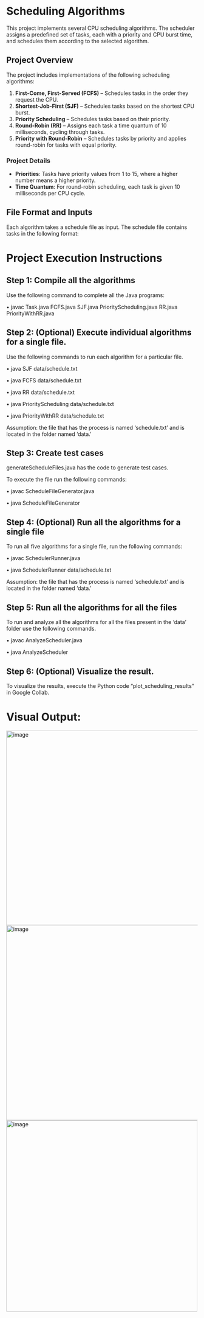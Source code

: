 # Scheduling Algorithms

This project implements several CPU scheduling algorithms. The scheduler assigns a predefined set of tasks, each with a priority and CPU burst time, and schedules them according to the selected algorithm.

## Project Overview

The project includes implementations of the following scheduling algorithms:
1. **First-Come, First-Served (FCFS)** – Schedules tasks in the order they request the CPU.
2. **Shortest-Job-First (SJF)** – Schedules tasks based on the shortest CPU burst.
3. **Priority Scheduling** – Schedules tasks based on their priority.
4. **Round-Robin (RR)** – Assigns each task a time quantum of 10 milliseconds, cycling through tasks.
5. **Priority with Round-Robin** – Schedules tasks by priority and applies round-robin for tasks with equal priority.

### Project Details

- **Priorities**: Tasks have priority values from 1 to 15, where a higher number means a higher priority.
- **Time Quantum**: For round-robin scheduling, each task is given 10 milliseconds per CPU cycle.

## File Format and Inputs

Each algorithm takes a schedule file as input. The schedule file contains tasks in the following format:

# Project Execution Instructions

## Step 1: Compile all the algorithms
Use the following command to complete all the Java programs:

•	javac Task.java FCFS.java SJF.java PriorityScheduling.java RR.java PriorityWithRR.java


## Step 2: (Optional) Execute individual algorithms for a single file.

Use the following commands to run each algorithm for a particular file.

•	java SJF data/schedule.txt

•	java FCFS data/schedule.txt

•	java RR data/schedule.txt

•	java PriorityScheduling data/schedule.txt

•	java PriorityWithRR data/schedule.txt

Assumption: the file that has the process is named ‘schedule.txt’ and is located in the folder named ‘data.’

## Step 3: Create test cases
	
generateScheduleFiles.java has the code to generate test cases.

To execute the file run the following commands:

•	javac ScheduleFileGenerator.java

•	java ScheduleFileGenerator

## Step 4: (Optional) Run all the algorithms for a single file

To run all five algorithms for a single file, run the following commands:

•	javac SchedulerRunner.java

•	java SchedulerRunner data/schedule.txt

Assumption: the file that has the process is named ‘schedule.txt’ and is located in the folder named ‘data.’

## Step 5: Run all the algorithms for all the files

To run and analyze all the algorithms for all the files present in the ‘data’ folder use the following commands.

•	javac AnalyzeScheduler.java

•	java AnalyzeScheduler

## Step 6: (Optional) Visualize the result.

To visualize the results, execute the Python code “plot_scheduling_results” in Google Collab.

# Visual Output:

<img width="511" alt="image" src="https://github.com/user-attachments/assets/3211018a-8f93-427e-96d3-8dc07e6c98f7">

<img width="513" alt="image" src="https://github.com/user-attachments/assets/a75b3e9c-8869-496c-bce2-ed840aced087">

<img width="503" alt="image" src="https://github.com/user-attachments/assets/21f780f6-71f3-40fe-98eb-5058621130bd">





